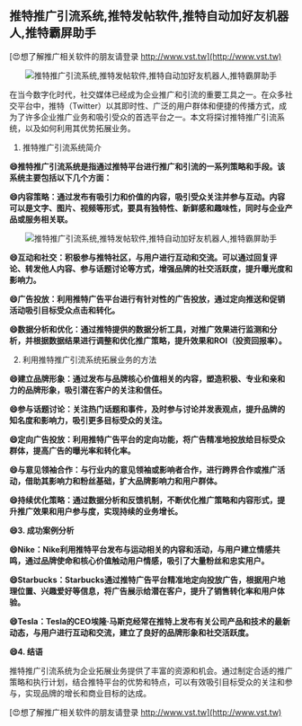 ## **推特推广引流系统,推特发帖软件,推特自动加好友机器人,推特霸屏助手**

[😍想了解推广相关软件的朋友请登录 http://www.vst.tw](http://www.vst.tw)

 <center><img src="https://vst.tw/MP4/tuiguang/png/0.png" alt="推特推广引流系统,推特发帖软件,推特自动加好友机器人,推特霸屏助手"></center>

在当今数字化时代，社交媒体已经成为企业推广和引流的重要工具之一。在众多社交平台中，推特（Twitter）以其即时性、广泛的用户群体和便捷的传播方式，成为了许多企业推广业务和吸引受众的首选平台之一。本文将探讨推特推广引流系统，以及如何利用其优势拓展业务。

1. 推特推广引流系统简介

**😄推特推广引流系统是指通过推特平台进行推广和引流的一系列策略和手段。该系统主要包括以下几个方面：**

**😄内容策略：通过发布有吸引力和价值的内容，吸引受众关注并参与互动。内容可以是文字、图片、视频等形式，要具有独特性、新鲜感和趣味性，同时与企业产品或服务相关联。**

 <center><img src="https://vst.tw/MP4/tuiguang/png/8.png" alt="推特推广引流系统,推特发帖软件,推特自动加好友机器人,推特霸屏助手"></center>

**😄互动和社交：积极参与推特社区，与用户进行互动和交流。可以通过回复评论、转发他人内容、参与话题讨论等方式，增强品牌的社交活跃度，提升曝光度和影响力。**

**😄广告投放：利用推特广告平台进行有针对性的广告投放，通过定向推送和促销活动吸引目标受众点击和转化。**

**😄数据分析和优化：通过推特提供的数据分析工具，对推广效果进行监测和分析，并根据数据结果进行调整和优化推广策略，提升效果和ROI（投资回报率）。**

2. 利用推特推广引流系统拓展业务的方法

**😄建立品牌形象：通过发布与品牌核心价值相关的内容，塑造积极、专业和亲和力的品牌形象，吸引潜在客户的关注和信任。**

**😄参与话题讨论：关注热门话题和事件，及时参与讨论并发表观点，提升品牌的知名度和影响力，吸引更多目标受众的关注。**

**😄定向广告投放：利用推特广告平台的定向功能，将广告精准地投放给目标受众群体，提高广告的曝光率和转化率。**

**😄与意见领袖合作：与行业内的意见领袖或影响者合作，进行跨界合作或推广活动，借助其影响力和粉丝基础，扩大品牌影响力和用户群体。**

**😄持续优化策略：通过数据分析和反馈机制，不断优化推广策略和内容形式，提升推广效果和用户参与度，实现持续的业务增长。**

**😄3. 成功案例分析**

**😄Nike：Nike利用推特平台发布与运动相关的内容和活动，与用户建立情感共鸣，通过品牌使命和核心价值触动用户情感，吸引了大量粉丝和忠实用户。**

**😄Starbucks：Starbucks通过推特广告平台精准地定向投放广告，根据用户地理位置、兴趣爱好等信息，将广告展示给潜在客户，提升了销售转化率和用户体验。**

**😄Tesla：Tesla的CEO埃隆·马斯克经常在推特上发布有关公司产品和技术的最新动态，与用户进行互动和交流，建立了良好的品牌形象和社交活跃度。**

**😄4. 结语**

推特推广引流系统为企业拓展业务提供了丰富的资源和机会。通过制定合适的推广策略和执行计划，结合推特平台的优势和特点，可以有效吸引目标受众的关注和参与，实现品牌的增长和商业目标的达成。

[😍想了解推广相关软件的朋友请登录 http://www.vst.tw](http://www.vst.tw)



